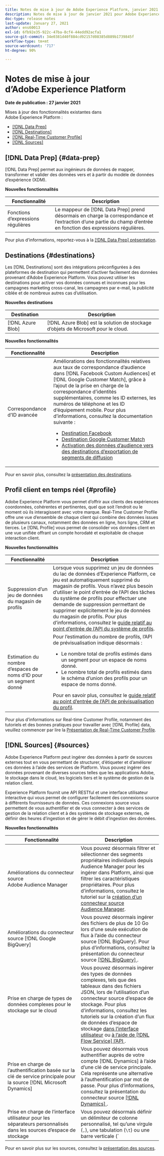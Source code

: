 ```yaml
---
title: Notes de mise à jour de Adobe Experience Platform, janvier 2021
description: Notes de mise à jour de janvier 2021 pour Adobe Experience Platform.
doc-type: release notes
last-update: January 27, 2021
author: ens60013
exl-id: 6fb92e35-922c-47ba-8cf4-44edd92acfa1
source-git-commit: 34e0381d40f884cd92157d08385d889b1739845f
workflow-type: tm+mt
source-wordcount: '717'
ht-degree: 90%

---
```


# Notes de mise à jour d’Adobe Experience Platform

**Date de publication : 27 janvier 2021**

Mises à jour des fonctionnalités existantes dans Adobe Experience Platform :

- [[!DNL Data Prep]](#data-prep)
- [[!DNL Destinations]](#destinations)
- [[!DNL Real-Time Customer Profile]](#profile)
- [[!DNL Sources]](#sources)

## [!DNL Data Prep] {#data-prep}

[!DNL Data Prep] permet aux ingénieurs de données de mapper, transformer et valider des données vers et à partir du modèle de données d’expérience (XDM).

**Nouvelles fonctionnalités**

| Fonctionnalité | Description |
| ------- | ----------- |
| Fonctions d’expressions régulières | Le mappeur de [!DNL Data Prep] prend désormais en charge la correspondance et l’extraction d’une partie du champ d’entrée en fonction des expressions régulières. |

Pour plus d’informations, reportez-vous à la [[!DNL Data Prep] présentation](../../data-prep/home.md).

## Destinations {#destinations}

Les [!DNL Destinations] sont des intégrations préconfigurées à des plateformes de destination qui permettent d’activer facilement des données provenant d’Adobe Experience Platform. Vous pouvez utiliser les destinations pour activer vos données connues et inconnues pour les campagnes marketing cross-canal, les campagnes par e-mail, la publicité ciblée et de nombreux autres cas d’utilisation.

**Nouvelles destinations**

| Destination | Description |
| ----------- | ----------- |
| [!DNL Azure Blob] | [!DNL Azure Blob] est la solution de stockage d’objets de Microsoft pour le cloud. |

**Nouvelles fonctionnalités**

| Fonctionnalité | Description |
| ------- | ----------- |
| Correspondance d’ID avancée | Améliorations des fonctionnalités relatives aux taux de correspondance d’audience dans [!DNL Facebook Custom Audiences] et [!DNL Google Customer Match], grâce à l’ajout de la prise en charge de la correspondance d’identités supplémentaires, comme les ID externes, les numéros de téléphone et les ID d’équipement mobile. Pour plus d’informations, consultez la documentation suivante : <ul><li>[Destination Facebook](../../destinations/catalog/social/facebook.md)</li><li>[Destination Google Customer Match](../../destinations/catalog/advertising/google-customer-match.md)</li><li>[Activation des données d’audience vers des destinations d’exportation de segments de diffusion](../../destinations/ui/activate-segment-streaming-destinations.md)</li></ul> |

Pour en savoir plus, consultez la [présentation des destinations](../../destinations/home.md).

## Profil client en temps réel {#profile}

Adobe Experience Platform vous permet d’offrir aux clients des expériences coordonnées, cohérentes et pertinentes, quel que soit l’endroit ou le moment où ils interagissent avec votre marque. Real-Time Customer Profile offre une vue d’ensemble de chaque client qui combine des données issues de plusieurs canaux, notamment des données en ligne, hors ligne, CRM et tierces. Le [!DNL Profile] vous permet de consolider vos données client en une vue unifiée offrant un compte horodaté et exploitable de chaque interaction client.

**Nouvelles fonctionnalités**

| Fonctionnalité | Description |
| ------- | ----------- |
| Suppression d’un jeu de données du magasin de profils | Lorsque vous supprimez un jeu de données du lac de données d’Experience Platform, ce jeu est automatiquement supprimé du magasin de profils. Vous n’avez plus besoin d’utiliser le point d’entrée de l’API des tâches du système de profils pour effectuer une demande de suppression permettant de supprimer explicitement le jeu de données du magasin de profils. Pour plus d’informations, consultez le [guide relatif au point d’entrée de l’API du système de profils](../../profile/api/profile-system-jobs.md). |
| Estimation du nombre d’espaces de noms d’ID pour un segment donné | Pour l’estimation du nombre de profils, l’API de prévisualisation indique désormais :<ul><li>Le nombre total de profils estimés dans un segment pour un espace de noms donné.</li><li>Le nombre total de profils estimés dans le schéma d’union des profils pour un espace de noms donné.</li></ul>Pour en savoir plus, consultez le [guide relatif au point d’entrée de l’API de prévisualisation du profil](../../profile/api/preview-sample-status.md). |

Pour plus d’informations sur Real-time Customer Profile, notamment des tutoriels et des bonnes pratiques pour travailler avec [!DNL Profile] data, veuillez commencer par lire la [Présentation de Real-Time Customer Profile](../../profile/home.md).

## [!DNL Sources] {#sources}

Adobe Experience Platform peut ingérer des données à partir de sources externes tout en vous permettant de structurer, d’étiqueter et d’améliorer ces données à l’aide des services de Platform. Vous pouvez ingérer des données provenant de diverses sources telles que les applications Adobe, le stockage dans le cloud, les logiciels tiers et le système de gestion de la relation client.

Experience Platform fournit une API RESTful et une interface utilisateur interactive qui vous permet de configurer facilement des connexions source à différents fournisseurs de données. Ces connexions source vous permettent de vous authentifier et de vous connecter à des services de gestion de la relation client et à des systèmes de stockage externes, de définir des heures d’ingestion et de gérer le débit d’ingestion des données.

**Nouvelles fonctionnalités**

| Fonctionnalité | Description |
| ------- | ----------- |
| Améliorations du connecteur source Adobe Audience Manager | Vous pouvez désormais filtrer et sélectionner des segments propriétaires individuels depuis Audience Manager pour les ingérer dans Platform, ainsi que filtrer les caractéristiques propriétaires. Pour plus d’informations, consultez le tutoriel sur la [création d’un connecteur source Audience Manager](../../sources/tutorials/ui/create/adobe-applications/audience-manager.md). |
| Améliorations du connecteur source [!DNL Google BigQuery] | Vous pouvez désormais ingérer des fichiers de plus de 10 Go lors d’une seule exécution de flux à l’aide du connecteur source [!DNL BigQuery]. Pour plus d’informations, consultez la présentation du connecteur source [[!DNL BigQuery] ](../../sources/connectors/databases/bigquery.md). |
| Prise en charge de types de données complexes pour le stockage sur le cloud | Vous pouvez désormais ingérer des types de données complexes, tels que des tableaux dans des fichiers JSON, lors de l’utilisation d’un connecteur source d’espace de stockage. Pour plus d’informations, consultez les tutoriels sur la création d’un flux de données d’espace de stockage [dans l’interface utilisateur](../../sources/tutorials/ui/dataflow/batch/cloud-storage.md) ou [à l’aide de  [!DNL Flow Service] l’API ](../../sources/tutorials/api/collect/cloud-storage.md). |
| Prise en charge de l’authentification basée sur la clé de service principale pour la source [!DNL Microsoft Dynamics] | Vous pouvez désormais vous authentifier auprès de votre compte [!DNL Dynamics] à l’aide d’une clé de service principale. Cela représente une alternative à l’authentification par mot de passe. Pour plus d’informations, consultez la présentation du connecteur source [[!DNL Dynamics] ](../../sources/connectors/crm/ms-dynamics.md). |
| Prise en charge de l’interface utilisateur pour les séparateurs personnalisés dans les sources d’espace de stockage | Vous pouvez désormais définir un délimiteur de colonne personnalisé, tel qu’une virgule (`,`), une tabulation (`\t`) ou une barre verticale (`|`) pour collecter les fichiers délimités dans l’interface utilisateur. Pour plus d’informations, consultez le tutoriel sur la [création d’un flux de données avec un connecteur source d’espace de stockage](../../sources/tutorials/ui/dataflow/batch/cloud-storage.md). |

Pour en savoir plus sur les sources, consultez la [présentation des sources](../../sources/home.md).
